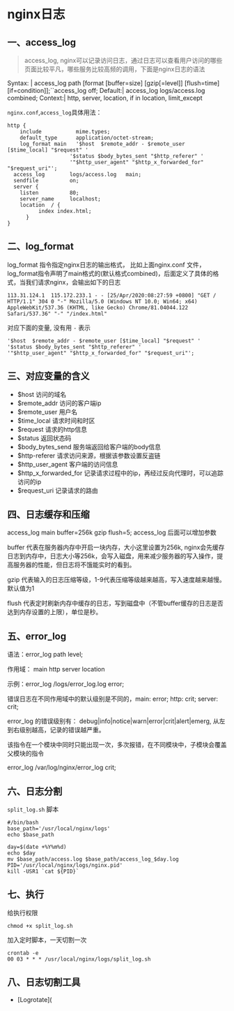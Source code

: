 # nginx日志

## 一、access_log

> access_log, nginx可以记录访问日志，通过日志可以查看用户访问的哪些页面比较平凡，哪些服务比较高频的调用，下面是nginx日志的语法

Syntax: | access_log path [format [buffer=size] [gzip[=level]] [flush=time] [if=condition]];``access_log off;
Default:| access_log logs/access.log combined;
Context:| http, server, location, if in location, limit_except

`nginx.conf`,`access_log`具体用法：

```nginx
http {
	include           mime.types;
	default_type      application/octet-stream;
	log_format main   '$host  $remote_addr - $remote_user [$time_local] "$request" '
                    '$status $body_bytes_sent "$http_referer" '
                    '"$http_user_agent" "$http_x_forwarded_for" "$request_uri"';
  access_log        logs/access.log   main;
  sendfile          on;
  server {
  	listen          80;
  	server_name     localhost;
  	location  / {
		  index index.html;
	  }
}
```

## 二、log_format

log_format 指令指定nginx日志的输出格式， 比如上面nginx.conf 文件，log_format指令声明了main格式的(默认格式combined)，后面定义了具体的格式，当我们请求nginx，会输出如下的日志

```
113.31.124.1  115.172.233.1 - - [25/Apr/2020:08:27:59 +0800] "GET / HTTP/1.1" 304 0 "-" Mozilla/5.0 (Windows NT 10.0; Win64; x64) AppleWebKit/537.36 (KHTML, like Gecko) Chrome/81.04044.122 Safari/537.36" "-" "/index.html"
```

对应下面的变量, 没有用 `-` 表示

```
'$host  $remote_addr - $remote_user [$time_local] "$request" '
'$status $body_bytes_sent "$http_referer" '
'"$http_user_agent" "$http_x_forwarded_for" "$request_uri"';
```

## 三、对应变量的含义

- $host 访问的域名
- $remote_addr 访问的客户端ip
- $remote_user 用户名
- $time_local 请求时间和时区
- $request 请求的http信息
- $status 返回状态码
- $body_bytes_send 服务端返回给客户端的body信息
- $http-referer 请求访问来源，根据该参数设置反盗链
- $http_user_agent 客户端的访问信息
- $http_x_forwarded_for 记录请求过程中的ip，再经过反向代理时，可以追踪访问的ip
- $request_uri 记录请求的路由

## 四、日志缓存和压缩

access_log main buffer=256k gzip flush=5;
access_log 后面可以增加参数

buffer 代表在服务器内存中开启一块内存，大小这里设置为256k, nginx会先缓存日志到内存中，日志大小等256k，会写入磁盘，用来减少服务器的写入操作，提高服务器的性能，但日志将不饿能实时的看到。

gzip 代表输入的日志压缩等级，1-9代表压缩等级越来越高，写入速度越来越慢。默认值为1

flush 代表定时刷新内存中缓存的日志，写到磁盘中（不管buffer缓存的日志是否达到内存设置的上限），单位是秒。

## 五、error_log

语法：error_log path level;

作用域： main http server location

示例：error_log /logs/error_log.log error;

错误日志在不同作用域中的默认级别是不同的，main: error; http: crit; server: crit;

error_log 的错误级别有： debug|info|notice|warn|error|crit|alert|emerg, 从左到右级别越高，记录的错误越严重。

该指令在一个模块中同时只能出现一次，多次报错，在不同模块中，子模块会覆盖父模块的指令

error_log /var/log/nginx/error_log crit;

## 六、日志分割

`split_log.sh` 脚本

```
#/bin/bash
base_path='/usr/local/nginx/logs'
echo $base_path

day=$(date +%Y%m%d)
echo $day
mv $base_path/access.log $base_path/access_log_$day.log
PID='/usr/local/nginx/logs/nginx.pid'
kill -USR1 `cat ${PID}`
```

## 七、执行

给执行权限

```
chmod +x split_log.sh
```

加入定时脚本，一天切割一次

```
crontab -e
00 03 * * * /usr/local/nginx/logs/split_log.sh
```

## 八、日志切割工具

- [Logrotate](
